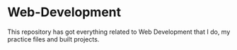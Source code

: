 # Web-Development
This repository has got everything related to Web Development that I do, my practice files and built projects.
